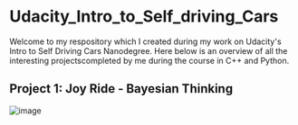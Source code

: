 # Udacity_Intro_to_Self_driving_Cars
Welcome to my respository which I created during my work on Udacity's Intro to Self Driving Cars Nanodegree. Here below is an overview of all the interesting projectscompleted by me during the course in C++ and Python.


## Project 1: Joy Ride - Bayesian Thinking
![image](https://user-images.githubusercontent.com/64964929/170128434-d9b73a2f-5011-4df8-b406-11d777156ed3.png)
